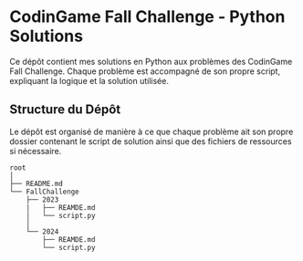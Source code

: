 # CodinGame Fall Challenge - Python Solutions

Ce dépôt contient mes solutions en Python aux problèmes des CodinGame Fall Challenge. Chaque problème est accompagné de son propre script, expliquant la logique et la solution utilisée.

## Structure du Dépôt

Le dépôt est organisé de manière à ce que chaque problème ait son propre dossier contenant le script de solution ainsi que des fichiers de ressources si nécessaire.
```
root
│
├── README.md
└── FallChallenge
    ├── 2023
    |   ├── REAMDE.md
    │   └── script.py
    │
    └── 2024
        ├── REAMDE.md
        └── script.py
```
